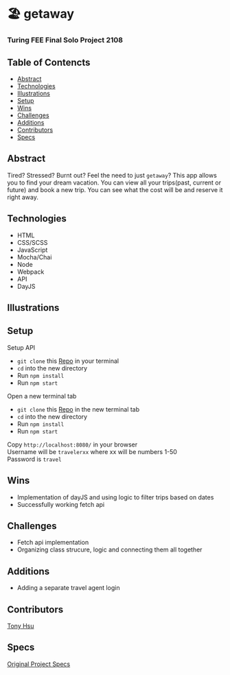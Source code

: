 # :beach_umbrella:  getaway

### Turing FEE Final Solo Project 2108

## Table of Contencts
- [Abstract](#Abstract)
- [Technologies](#Technologies)
- [Illustrations](#Illustrations)
- [Setup](#Setup)
- [Wins](#Wins)
- [Challenges](#Challenges)
- [Additions](#Additions)
- [Contributors](#Contributors)
- [Specs](#Specs)

## Abstract
Tired?  Stressed?  Burnt out?  Feel the need to just `getaway`?  This app allows you to find your dream vacation.  You can view all your trips(past, current or future) and book a new trip.  You can see what the cost will be and reserve it right away.

## Technologies
-  HTML
-  CSS/SCSS
-  JavaScript
-  Mocha/Chai
-  Node
-  Webpack
-  API
-  DayJS

## Illustrations

## Setup
Setup API
 -  `git clone` this [Repo](https://github.com/turingschool-examples/travel-tracker-api) in your terminal
 -  `cd` into the new directory
 -  Run `npm install`
 -  Run `npm start`

Open a new terminal tab
 - `git clone` this [Repo](https://github.com/tonydhsu/getaway) in the new terminal tab
 - `cd` into the new directory
 - Run `npm install`
 - Run `npm start`

Copy  `http://localhost:8080/` in your browser  
Username will be `travelerxx` where xx will be numbers 1-50  
Password is `travel`

## Wins
- Implementation of dayJS and using logic to filter trips based on dates
- Successfully working fetch api

## Challenges
- Fetch api implementation
- Organizing class strucure, logic and connecting them all together

## Additions
- Adding a separate travel agent login

## Contributors
[Tony Hsu](https://github.com/tonydhsu)

## Specs
[Original Project Specs](https://frontend.turing.edu/projects/travel-tracker.html)
